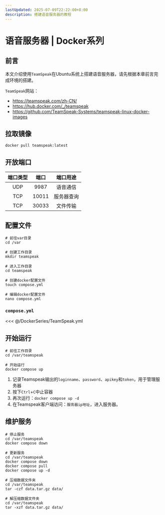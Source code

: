```yaml
---
lastUpdated: 2025-07-09T22:22:00+8:00
description: 搭建语音服务器的教程
---
```


# 语音服务器 | Docker系列

## 前言

本文介绍使用`TeamSpeak`在Ubuntu系统上搭建语音服务器，请先根据本章前言完成环境的搭建。

`TeamSpeak`网站：

- <https://teamspeak.com/zh-CN/>
- <https://hub.docker.com/_/teamspeak>
- <https://github.com/TeamSpeak-Systems/teamspeak-linux-docker-images>

## 拉取镜像

```shell
docker pull teamspeak:latest
```

## 开放端口

| 端口类型 | 端口  |  端口用途  |
| :------: | :---: | :--------: |
|   UDP    | 9987  |  语音通信  |
|   TCP    | 10011 | 服务器查询 |
|   TCP    | 30033 |  文件传输  |

## 配置文件

```shell
# 前往var目录
cd /var

# 创建工作目录
mkdir teamspeak

# 进入工作目录
cd teamspeak

# 创建docker配置文件
touch compose.yml

# 编辑docker配置文件
nano compose.yml
```

### `compose.yml`

<<< @/DockerSeries/TeamSpeak.yml

## 开始运行

```shell
# 前往工作目录
cd /var/teamspeak

# 开始运行
docker compose up
```

1. 记录Teamspeak输出的`loginname`、`password`、`apikey`和`token`，用于管理服务器
2. 按下`Ctrl`+`C`中止容器
3. 再次运行：`docker compose up -d`
4. 在Teamspeak客户端访问：`服务器ip地址`，进入服务器。

## 维护服务

```shell
# 停止服务
cd /var/teamspeak
docker compose down

# 更新服务
cd /var/teamspeak
docker compose down
docker compose pull
docker compose up -d

# 压缩数据文件夹
cd /var/teamspeak
tar -czf data.tar.gz data/

# 解压缩数据文件夹
cd /var/teamspeak
tar -xzf data.tar.gz data/
```
